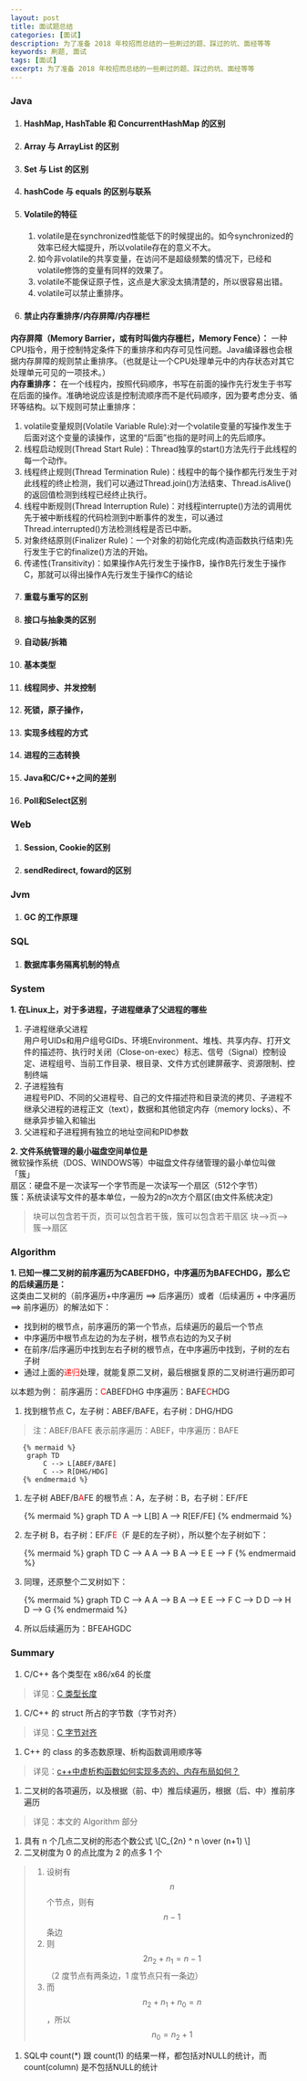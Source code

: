 ```yaml
---
layout: post
title: 面试题总结
categories: [面试]
description: 为了准备 2018 年校招而总结的一些刷过的题、踩过的坑、面经等等
keywords: 刷题, 面试
tags: [面试]
excerpt: 为了准备 2018 年校招而总结的一些刷过的题、踩过的坑、面经等等
---
```

<style>
</style>

### Java
1. ####  HashMap, HashTable 和 ConcurrentHashMap 的区别
1. ####  Array 与 ArrayList 的区别
1. ####  Set 与 List 的区别
1. ####  hashCode 与 equals 的区别与联系
1. ####  Volatile的特征
    1. volatile是在synchronized性能低下的时候提出的。如今synchronized的效率已经大幅提升，所以volatile存在的意义不大。
    1. 如今非volatile的共享变量，在访问不是超级频繁的情况下，已经和volatile修饰的变量有同样的效果了。
    1. volatile不能保证原子性，这点是大家没太搞清楚的，所以很容易出错。
    1. volatile可以禁止重排序。
1. #### 禁止内存重排序/内存屏障/内存栅栏
__内存屏障（Memory Barrier，或有时叫做内存栅栏，Memory Fence）：__ 一种CPU指令，用于控制特定条件下的重排序和内存可见性问题。Java编译器也会根据内存屏障的规则禁止重排序。（也就是让一个CPU处理单元中的内存状态对其它处理单元可见的一项技术。）  
__内存重排序：__ 在一个线程内，按照代码顺序，书写在前面的操作先行发生于书写在后面的操作。准确地说应该是控制流顺序而不是代码顺序，因为要考虑分支、循环等结构。以下规则可禁止重排序：
   1. volatile变量规则(Volatile Variable Rule):对一个volatile变量的写操作发生于后面对这个变量的读操作，这里的“后面”也指的是时间上的先后顺序。
   1. 线程启动规则(Thread Start Rule)：Thread独享的start()方法先行于此线程的每一个动作。
   1. 线程终止规则(Thread Termination Rule)：线程中的每个操作都先行发生于对此线程的终止检测，我们可以通过Thread.join()方法结束、Thread.isAlive()的返回值检测到线程已经终止执行。
   1. 线程中断规则(Thread Interruption Rule)：对线程interrupte()方法的调用优先于被中断线程的代码检测到中断事件的发生，可以通过Thread.interrupted()方法检测线程是否已中断。
   1. 对象终结原则(Finalizer Rule)：一个对象的初始化完成(构造函数执行结束)先行发生于它的finalize()方法的开始。
   1. 传递性(Transitivity)：如果操作A先行发生于操作B，操作B先行发生于操作C，那就可以得出操作A先行发生于操作C的结论
1. #### 重载与重写的区别
1. #### 接口与抽象类的区别 
1. #### 自动装/拆箱
1. #### 基本类型
1. #### 线程同步、并发控制
1. #### 死锁，原子操作，
1. #### 实现多线程的方式
1. #### 进程的三态转换
1. #### Java和C/C++之间的差别
1. #### Poll和Select区别

### Web
1. #### Session, Cookie的区别
1. #### sendRedirect, foward的区别

### Jvm
1. #### GC 的工作原理

### SQL
1. #### 数据库事务隔离机制的特点

### System
__1. 在Linux上，对于多进程，子进程继承了父进程的哪些__ 
1. 子进程继承父进程  
    用户号UIDs和用户组号GIDs、环境Environment、堆栈、共享内存、打开文件的描述符、执行时关闭（Close-on-exec）标志、信号（Signal）控制设定、进程组号、当前工作目录、根目录、文件方式创建屏蔽字、资源限制、控制终端 
1. 子进程独有  
    进程号PID、不同的父进程号、自己的文件描述符和目录流的拷贝、子进程不继承父进程的进程正文（text），数据和其他锁定内存（memory locks）、不继承异步输入和输出 
1. 父进程和子进程拥有独立的地址空间和PID参数

__2. 文件系统管理的最小磁盘空间单位是__  
微软操作系统（DOS、WINDOWS等）中磁盘文件存储管理的最小单位叫做「簇」  
扇区：硬盘不是一次读写一个字节而是一次读写一个扇区（512个字节）  
簇：系统读读写文件的基本单位，一般为2的n次方个扇区(由文件系统决定)  
> 块可以包含若干页，页可以包含若干簇，簇可以包含若干扇区
> 块-->页-->簇-->扇区


### Algorithm

__1. 已知一棵二叉树的前序遍历为CABEFDHG，中序遍历为BAFECHDG，那么它的后续遍历是：__  
这类由二叉树的（前序遍历+中序遍历 ==> 后序遍历）或者（后续遍历 + 中序遍历 ==> 前序遍历）的解法如下：
   * 找到树的根节点，前序遍历的第一个节点，后续遍历的最后一个节点
   * 中序遍历中根节点左边的为左子树，根节点右边的为又子树
   * 在前序/后序遍历中找到左右子树的根节点，在中序遍历中找到，子树的左右子树
   * 通过上面的<font color="red">递归</font>处理，就能复原二叉树，最后根据复原的二叉树进行遍历即可

以本题为例：
前序遍历：<font color="red">C</font>ABEFDHG
中序遍历：BAFE<font color="red">C</font>HDG
   1. 找到根节点 C，左子树：ABEF/BAFE，右子树：DHG/HDG 
   > 注：ABEF/BAFE 表示前序遍历：ABEF，中序遍历：BAFE

       {% mermaid %}
        graph TD
            C --> L[ABEF/BAFE]
            C --> R[DHG/HDG]
       {% endmermaid %}
   1. 左子树 ABEF/B<font color="red">A</font>FE 的根节点：A，左子树：B，右子树：EF/FE

       {% mermaid %}
        graph TD
            A --> L[B]
            A --> R[EF/FE]
       {% endmermaid %}

   1. 左子树 B，右子树：EF/F<font color="red">E</font>（F 是E的左子树），所以整个左子树如下：

       {% mermaid %}
        graph TD
            C --> A
            A --> B
            A --> E
            E --> F
       {% endmermaid %}
  1. 同理，还原整个二叉树如下：

       {% mermaid %}
          graph TD
            C --> A
            A --> B
            A --> E
            E --> F
            C --> D
            D --> H
            D --> G
       {% endmermaid %}
   1. 所以后续遍历为：BFEAHGDC

### Summary
1. C/C++ 各个类型在 x86/x64 的长度
> 详见：[C 类型长度][href1]
1. C/C++ 的 struct 所占的字节数（字节对齐）
> 详见：[C 字节对齐][href2]
1. C++ 的 class 的多态数原理、析构函数调用顺序等
> 详见：[c++中虚析构函数如何实现多态的、内存布局如何？][href3]
1. 二叉树的各项遍历，以及根据（前、中）推后续遍历，根据（后、中）推前序遍历
> 详见：本文的 Algorithm 部分
1. 具有 n 个几点二叉树的形态个数公式
\\[C_{2n} ^ n  \over (n+1) \\]
1. 二叉树度为 0 的点比度为 2 的点多 1 个
>1. 设树有 $$n$$ 个节点，则有 $$n-1$$ 条边  
>1. 则 $$ 2n_2 + n_1 = n-1 $$（2 度节点有两条边，1 度节点只有一条边）
>1. 而 $$ n_2 + n_1 + n_0 = n$$，所以 $$n_0 = n_2 +1$$
1. SQL中 count(*) 跟 count(1) 的结果一样，都包括对NULL的统计，而count(column) 是不包括NULL的统计

[href1]: /2018/03/01/c-x86-x64-type-bytes/
[href2]: https://www.cnblogs.com/AlexMiller/p/5509609.html
[href3]: https://www.zhihu.com/question/36193367
